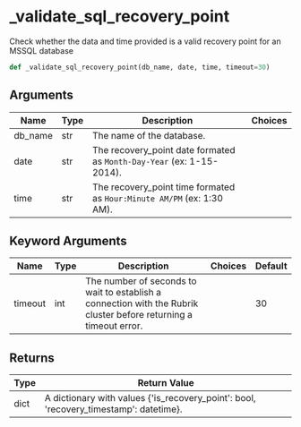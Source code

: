 # _validate_sql_recovery_point

Check whether the data and time provided is a valid recovery point for an MSSQL database
```py
def _validate_sql_recovery_point(db_name, date, time, timeout=30)
```

## Arguments
| Name        | Type | Description                                                           | Choices |
|-------------|------|-----------------------------------------------------------------------|---------|
| db_name  | str  | The name of the database.                                                |         |
| date     | str  | The recovery_point date formated as `Month-Day-Year` (ex: 1-15-2014).    |         |
| time     | str  | The recovery_point time  formated as `Hour:Minute AM/PM` (ex: 1:30 AM).  |         |

## Keyword Arguments
| Name           | Type | Description                                                         | Choices | Default |
|----------------|------|---------------------------------------------------------------------|---------|---------|
| timeout        | int  | The number of seconds to wait to establish a connection with the Rubrik cluster before returning a timeout error. |         | 30      |

## Returns
| Type | Return Value                                                                                  |
|------|-----------------------------------------------------------------------------------------------|
| dict | A dictionary with values {'is_recovery_point': bool, 'recovery_timestamp': datetime}.         |
